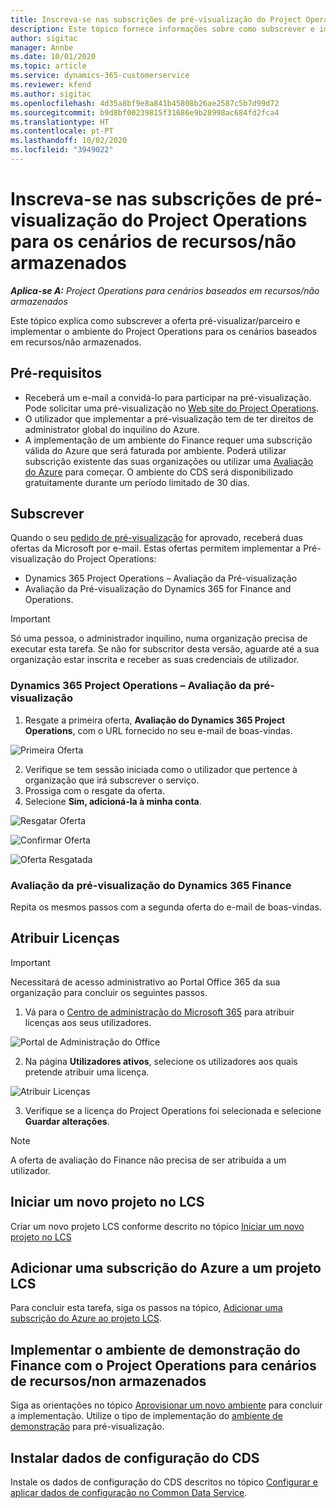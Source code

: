 ```yaml
---
title: Inscreva-se nas subscrições de pré-visualização do Project Operations para os cenários de recursos/não armazenados
description: Este tópico fornece informações sobre como subscrever e implementar o Project Operations para cenários baseados em recursos/não armazenados.
author: sigitac
manager: Annbe
ms.date: 10/01/2020
ms.topic: article
ms.service: dynamics-365-customerservice
ms.reviewer: kfend
ms.author: sigitac
ms.openlocfilehash: 4d35a8bf9e8a841b45808b26ae2587c5b7d99d72
ms.sourcegitcommit: b9d8bf00239815f31686e9b28998ac684fd2fca4
ms.translationtype: HT
ms.contentlocale: pt-PT
ms.lasthandoff: 10/02/2020
ms.locfileid: "3949022"
---
```

# <a name="sign-up-for-project-operations-preview-subscriptions-for-resource-non-stocked-scenarios"></a>Inscreva-se nas subscrições de pré-visualização do Project Operations para os cenários de recursos/não armazenados

_**Aplica-se A:** Project Operations para cenários baseados em recursos/não armazenados_

Este tópico explica como subscrever a oferta pré-visualizar/parceiro e implementar o ambiente do Project Operations para os cenários baseados em recursos/não armazenados.

## <a name="prerequisites"></a>Pré-requisitos

- Receberá um e-mail a convidá-lo para participar na pré-visualização. Pode solicitar uma pré-visualização no [Web site do Project Operations](https://dynamics.microsoft.com/en-us/project-operations/overview/).
- O utilizador que implementar a pré-visualização tem de ter direitos de administrator global do inquilino do Azure.
- A implementação de um ambiente do Finance requer uma subscrição válida do Azure que será faturada por ambiente. Poderá utilizar subscrição existente das suas organizações ou utilizar uma [Avaliação do Azure](https://azure.microsoft.com/en-us/free/) para começar. O ambiente do CDS será disponibilizado gratuitamente durante um período limitado de 30 dias.

## <a name="subscribe"></a>Subscrever

Quando o seu [pedido de pré-visualização](https://forms.office.com/FormsPro/Pages/ResponsePage.aspx?id=v4j5cvGGr0GRqy180BHbR56j8lZs0FdAvwT75_WNFyxUMkRDV1NYQU5TNjE2VjhKOVBUNVg2R0s1NC4u) for aprovado, receberá duas ofertas da Microsoft por e-mail. Estas ofertas permitem implementar a Pré-visualização do Project Operations:

- Dynamics 365 Project Operations – Avaliação da Pré-visualização
- Avaliação da Pré-visualização do Dynamics 365 for Finance and Operations.

> [!IMPORTANT]
> Só uma pessoa, o administrador inquilino, numa organização precisa de executar esta tarefa. Se não for subscritor desta versão, aguarde até a sua organização estar inscrita e receber as suas credenciais de utilizador.

### <a name="dynamics-365-project-operations--preview-trial"></a>Dynamics 365 Project Operations – Avaliação da pré-visualização

1. Resgate a primeira oferta, **Avaliação do Dynamics 365 Project Operations**, com o URL fornecido no seu e-mail de boas-vindas.

![Primeira Oferta](./media/1FirstOffer.png)

2. Verifique se tem sessão iniciada como o utilizador que pertence à organização que irá subscrever o serviço.
3. Prossiga com o resgate da oferta. 
4. Selecione **Sim, adicioná-la à minha conta**.

![Resgatar Oferta](./media/2RedeemFirstOffer.png)

![Confirmar Oferta](./media/3ConfirmFirstOffer.png)

![Oferta Resgatada](./media/4OfferSuccessfulyRedeemed.png)

### <a name="dynamics-365-finance-preview-trial"></a>Avaliação da pré-visualização do Dynamics 365 Finance

Repita os mesmos passos com a segunda oferta do e-mail de boas-vindas.

## <a name="assign-licenses"></a>Atribuir Licenças

> [!IMPORTANT]
> Necessitará de acesso administrativo ao Portal Office 365 da sua organização para concluir os seguintes passos.

1. Vá para o [Centro de administração do Microsoft 365](https://portal.office.com/) para atribuir licenças aos seus utilizadores.

![Portal de Administração do Office](./media/5OfficeAdminPortal.png)

2. Na página **Utilizadores ativos**, selecione os utilizadores aos quais pretende atribuir uma licença.

![Atribuir Licenças](./media/6AssignLicenses.png)

3. Verifique se a licença do Project Operations foi selecionada e selecione **Guardar alterações**. 

> [!NOTE]
> A oferta de avaliação do Finance não precisa de ser atribuída a um utilizador.

## <a name="start-a-new-project-in-lcs"></a>Iniciar um novo projeto no LCS

Criar um novo projeto LCS conforme descrito no tópico [Iniciar um novo projeto no LCS](create-lcs-project.md)

## <a name="add-an-azure-subscription-to-an-lcs-project"></a>Adicionar uma subscrição do Azure a um projeto LCS

Para concluir esta tarefa, siga os passos na tópico, [Adicionar uma subscrição do Azure ao projeto LCS](resource-add-azure-subscription-lcs-project.md).

## <a name="deploy-finance-demo-environment-with-project-operations-for-resourcenon-stocked-scenarios"></a>Implementar o ambiente de demonstração do Finance com o Project Operations para cenários de recursos/non armazenados

Siga as orientações no tópico [Aprovisionar um novo ambiente](resource-provision-new-environment.md) para concluir a implementação. Utilize o tipo de implementação do [ambiente de demonstração](https://docs.microsoft.com/dynamics365/fin-ops-core/dev-itpro/deployment/deploy-demo-environment) para pré-visualização.

## <a name="install-cds-setup-and-configuration-data"></a>Instalar dados de configuração do CDS

Instale os dados de configuração do CDS descritos no tópico [Configurar e aplicar dados de configuração no Common Data Service](resource-apply-pro-setup-config-data.md).

